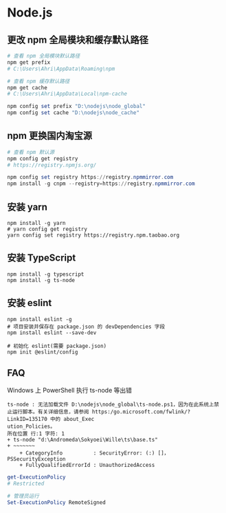 # Node.js

## 更改 npm 全局模块和缓存默认路径

```powershell
# 查看 npm 全局模块默认路径
npm get prefix
# C:\Users\Ahri\AppData\Roaming\npm

# 查看 npm 缓存默认路径
npm get cache
# C:\Users\Ahri\AppData\Local\npm-cache

npm config set prefix "D:\nodejs\node_global"
npm config set cache "D:\nodejs\node_cache"
```

## npm 更换国内淘宝源

```powershell
# 查看 npm 默认源
npm config get registry
# https://registry.npmjs.org/

npm config set registry https://registry.npmmirror.com
npm install -g cnpm --registry=https://registry.npmmirror.com
```

## 安装 yarn

```shell
npm install -g yarn
# yarn config get registry
yarn config set registry https://registry.npm.taobao.org
```

## 安装 TypeScript

```shell
npm install -g typescript
npm install -g ts-node
```

## 安装 eslint

```shell
npm install eslint -g
# 项目安装并保存在 package.json 的 devDependencies 字段
npm install eslint --save-dev

# 初始化 eslint(需要 package.json)
npm init @eslint/config
```

## FAQ

Windows 上 PowerShell 执行 ts-node 等出错

```log
ts-node : 无法加载文件 D:\nodejs\node_global\ts-node.ps1，因为在此系统上禁止运行脚本。有关详细信息，请参阅 https:/go.microsoft.com/fwlink/?LinkID=135170 中的 about_Exec
ution_Policies。
所在位置 行:1 字符: 1
+ ts-node "d:\Andromeda\Sokyoei\Wille\ts\base.ts"
+ ~~~~~~~
    + CategoryInfo          : SecurityError: (:) []，PSSecurityException
    + FullyQualifiedErrorId : UnauthorizedAccess
```

```powershell
get-ExecutionPolicy
# Restricted

# 管理员运行
Set-ExecutionPolicy RemoteSigned
```
